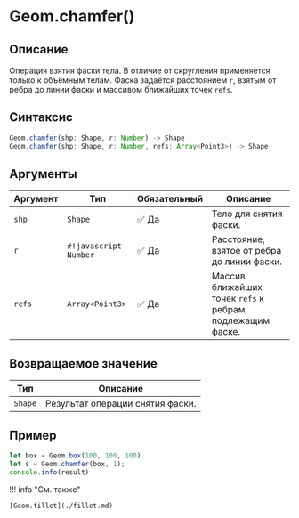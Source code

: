 # Geom.chamfer()

## Описание
Операция взятия фаски тела. В отличие от скругления применяется только к объёмным телам.
Фаска задаётся расстоянием `r`, взятым от ребра до линии фаски и массивом ближайших точек `refs`.

## Синтаксис
```javascript
Geom.chamfer(shp: Shape, r: Number) -> Shape
Geom.chamfer(shp: Shape, r: Number, refs: Array<Point3>) -> Shape
```
## Аргументы

| Аргумент | Тип              | Обязательный | Описание                                                |
|---------|------------------|--------------|---------------------------------------------------------|
| `shp`   | `Shape`            | :white_check_mark: Да          | Тело для снятия фаски.                                  |
| `r`     | `#!javascript Number`           | :white_check_mark: Да          | Расстояние, взятое от ребра до линии фаски.             |
| `refs`  | `Array<Point3>`  | :white_check_mark: Да          | Массив ближайших точек `refs` к ребрам, подлежащим фаске. |

## Возвращаемое значение

| Тип   | Описание                              |
|-------|---------------------------------------|
| `Shape` | Результат операции снятия фаски. |

## Пример
```javascript linenums="1"
let box = Geom.box(100, 100, 100)
let s = Geom.chamfer(box, 1);
console.info(result)
```

!!! info "См. также"

    [Geom.fillet](./fillet.md)


